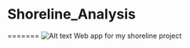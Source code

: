 # Shoreline_Analysis
=======
![Alt text]([https://sl.bing.net/h0Ykst5m80O.png](https://github.com/FelixEfosa/Shoreline_Analysis/blob/main/Images/111123.JPG))
Web app for my shoreline project
